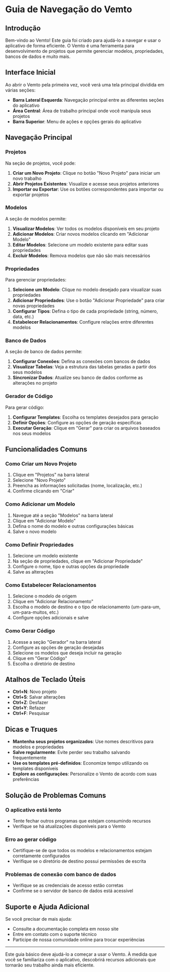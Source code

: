 # Guia de Navegação do Vemto

## Introdução

Bem-vindo ao Vemto! Este guia foi criado para ajudá-lo a navegar e usar o aplicativo de forma eficiente. O Vemto é uma ferramenta para desenvolvimento de projetos que permite gerenciar modelos, propriedades, bancos de dados e muito mais.

## Interface Inicial

Ao abrir o Vemto pela primeira vez, você verá uma tela principal dividida em várias seções:

- **Barra Lateral Esquerda**: Navegação principal entre as diferentes seções do aplicativo
- **Área Central**: Área de trabalho principal onde você manipula seus projetos
- **Barra Superior**: Menu de ações e opções gerais do aplicativo

## Navegação Principal

### Projetos

Na seção de projetos, você pode:

1. **Criar um Novo Projeto**: Clique no botão "Novo Projeto" para iniciar um novo trabalho
2. **Abrir Projetos Existentes**: Visualize e acesse seus projetos anteriores
3. **Importar ou Exportar**: Use os botões correspondentes para importar ou exportar projetos

### Modelos

A seção de modelos permite:

1. **Visualizar Modelos**: Ver todos os modelos disponíveis em seu projeto
2. **Adicionar Modelos**: Criar novos modelos clicando em "Adicionar Modelo"
3. **Editar Modelos**: Selecione um modelo existente para editar suas propriedades
4. **Excluir Modelos**: Remova modelos que não são mais necessários

### Propriedades

Para gerenciar propriedades:

1. **Selecione um Modelo**: Clique no modelo desejado para visualizar suas propriedades
2. **Adicionar Propriedades**: Use o botão "Adicionar Propriedade" para criar novas propriedades
3. **Configurar Tipos**: Defina o tipo de cada propriedade (string, número, data, etc.)
4. **Estabelecer Relacionamentos**: Configure relações entre diferentes modelos

### Banco de Dados

A seção de banco de dados permite:

1. **Configurar Conexões**: Defina as conexões com bancos de dados
2. **Visualizar Tabelas**: Veja a estrutura das tabelas geradas a partir dos seus modelos
3. **Sincronizar Dados**: Atualize seu banco de dados conforme as alterações no projeto

### Gerador de Código

Para gerar código:

1. **Configurar Templates**: Escolha os templates desejados para geração
2. **Definir Opções**: Configure as opções de geração específicas
3. **Executar Geração**: Clique em "Gerar" para criar os arquivos baseados nos seus modelos

## Funcionalidades Comuns

### Como Criar um Novo Projeto

1. Clique em "Projetos" na barra lateral
2. Selecione "Novo Projeto"
3. Preencha as informações solicitadas (nome, localização, etc.)
4. Confirme clicando em "Criar"

### Como Adicionar um Modelo

1. Navegue até a seção "Modelos" na barra lateral
2. Clique em "Adicionar Modelo"
3. Defina o nome do modelo e outras configurações básicas
4. Salve o novo modelo

### Como Definir Propriedades

1. Selecione um modelo existente
2. Na seção de propriedades, clique em "Adicionar Propriedade"
3. Configure o nome, tipo e outras opções da propriedade
4. Salve as alterações

### Como Estabelecer Relacionamentos

1. Selecione o modelo de origem
2. Clique em "Adicionar Relacionamento"
3. Escolha o modelo de destino e o tipo de relacionamento (um-para-um, um-para-muitos, etc.)
4. Configure opções adicionais e salve

### Como Gerar Código

1. Acesse a seção "Gerador" na barra lateral
2. Configure as opções de geração desejadas
3. Selecione os modelos que deseja incluir na geração
4. Clique em "Gerar Código"
5. Escolha o diretório de destino

## Atalhos de Teclado Úteis

- **Ctrl+N**: Novo projeto
- **Ctrl+S**: Salvar alterações
- **Ctrl+Z**: Desfazer
- **Ctrl+Y**: Refazer
- **Ctrl+F**: Pesquisar

## Dicas e Truques

- **Mantenha seus projetos organizados**: Use nomes descritivos para modelos e propriedades
- **Salve regularmente**: Evite perder seu trabalho salvando frequentemente
- **Use os templates pré-definidos**: Economize tempo utilizando os templates disponíveis
- **Explore as configurações**: Personalize o Vemto de acordo com suas preferências

## Solução de Problemas Comuns

### O aplicativo está lento

- Tente fechar outros programas que estejam consumindo recursos
- Verifique se há atualizações disponíveis para o Vemto

### Erro ao gerar código

- Certifique-se de que todos os modelos e relacionamentos estejam corretamente configurados
- Verifique se o diretório de destino possui permissões de escrita

### Problemas de conexão com banco de dados

- Verifique se as credenciais de acesso estão corretas
- Confirme se o servidor de banco de dados está acessível

## Suporte e Ajuda Adicional

Se você precisar de mais ajuda:

- Consulte a documentação completa em nosso site
- Entre em contato com o suporte técnico
- Participe de nossa comunidade online para trocar experiências

---

Este guia básico deve ajudá-lo a começar a usar o Vemto. À medida que você se familiariza com o aplicativo, descobrirá recursos adicionais que tornarão seu trabalho ainda mais eficiente.
